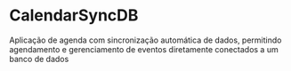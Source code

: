 # CalendarSyncDB
Aplicação de agenda com sincronização automática de dados, permitindo agendamento e gerenciamento de eventos diretamente conectados a um banco de dados
